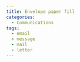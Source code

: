 ```yaml
---
title: Envelope paper fill
categories:
  - Communications
tags:
  - email
  - message
  - mail
  - letter
---
```

